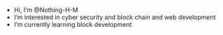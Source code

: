 - Hi, I’m @Nothing-H-M
- I’m interested in cyber security and block chain and web development 
- I’m currently learning block development 
  

<!---
Nothing-H-M/Nothing-H-M is a ✨ special ✨ repository because its `README.md` (this file) appears on your GitHub profile.
You can click the Preview link to take a look at your changes.
--->
